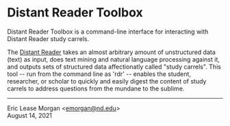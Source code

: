 # Distant Reader Toolbox

Distant Reader Toolbox is a command-line interface for interacting with Distant Reader study carrels.

The [Distant Reader](https:/distantreader.org) takes an almost arbitrary amount of unstructured data (text) as input, does text mining and natural language processing against it, and outputs sets of structured data affectionatly called "study carrels". This tool -- run from the command line as 'rdr' -- enables the student, researcher, or scholar to quickly and easily digest the content of study carrels to address questions from the mundane to the sublime.

---
Eric Lease Morgan &lt;emorgan@nd.edu&gt;  
August 14, 2021

